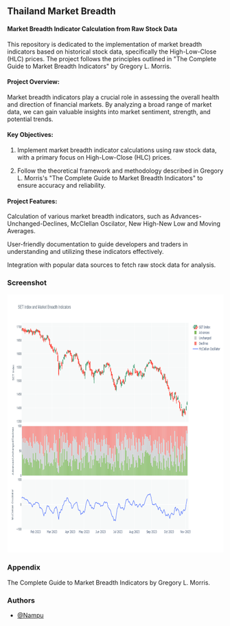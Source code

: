 
## Thailand Market Breadth

#### Market Breadth Indicator Calculation from Raw Stock Data
This repository is dedicated to the implementation of market breadth indicators based on historical stock data, specifically the High-Low-Close (HLC) prices. The project follows the principles outlined in "The Complete Guide to Market Breadth Indicators" by Gregory L. Morris.

#### Project Overview:
Market breadth indicators play a crucial role in assessing the overall health and direction of financial markets. By analyzing a broad range of market data, we can gain valuable insights into market sentiment, strength, and potential trends.

#### Key Objectives:
1) Implement market breadth indicator calculations using raw stock data, with a primary focus on High-Low-Close (HLC) prices.

2) Follow the theoretical framework and methodology described in Gregory L. Morris's "The Complete Guide to Market Breadth Indicators" to ensure accuracy and reliability.

#### Project Features:
Calculation of various market breadth indicators, such as Advances-Unchanged-Declines, McClellan Oscilator, New High-New Low and Moving Averages.

User-friendly documentation to guide developers and traders in understanding and utilizing these indicators effectively.

Integration with popular data sources to fetch raw stock data for analysis.

### Screenshot
<img src="https://github.com/SamapanThongmee/thailand_market_breadth/blob/main/images/AdvUncDec_McClellanOsc.png" height="600" width="1200" >


### Appendix

The Complete Guide to Market Breadth Indicators by Gregory L. Morris.


### Authors

- [@Nampu](https://github.com/SamapanThongmee)

